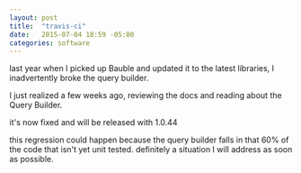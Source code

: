```yaml
---
layout: post
title:  "travis-ci"
date:   2015-07-04 18:59 -05:00
categories: software
---
```


last year when I picked up Bauble and updated it to the latest libraries, I inadvertently broke the query builder.

I just realized a few weeks ago, reviewing the docs and reading about the Query Builder.

it's now fixed and will be released with 1.0.44

this regression could happen because the query builder falls in that 60% of
the code that isn't yet unit tested.  definitely a situation I will address
as soon as possible.
